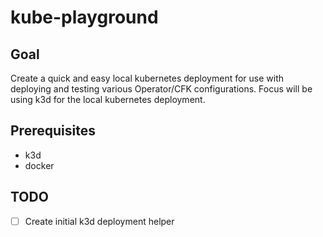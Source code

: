 # kube-playground

## Goal
Create a quick and easy local kubernetes deployment for use with deploying and testing various Operator/CFK configurations.
Focus will be using k3d for the local kubernetes deployment.

## Prerequisites
- k3d
- docker

## TODO
- [ ] Create initial k3d deployment helper
